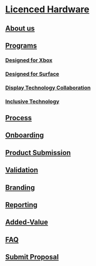 # [Licenced Hardware](index.md)
## [About us](about-licensed-hardware-development.md)
## [Programs]()
### [Designed for Xbox](program-designed-for-xbox.md)
### [Designed for Surface](program-designed-for-surface.md)
### [Display Technology Collaboration](program-DTC.md)
### [Inclusive Technology](program-inclusive-technology.md)
## [Process]()
## [Onboarding](process_onboarding.md)
## [Product Submission](process_product_submission.md)
## [Validation](process_validation.md)
## [Branding](process_branding.md)
## [Reporting](process_reporting.md)
## [Added-Value](process_added_value.md)
## [FAQ](faq.md)
## [Submit Proposal](proposal.md)